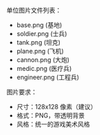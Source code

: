 单位图片文件列表：
- base.png     (基地)
- soldier.png  (士兵)
- tank.png     (坦克)
- plane.png    (飞机)
- cannon.png   (大炮)
- medic.png    (医疗兵)
- engineer.png (工程兵)

图片要求：
- 尺寸：128x128 像素（建议）
- 格式：PNG，带透明背景
- 风格：统一的游戏美术风格 